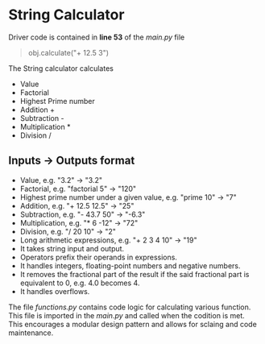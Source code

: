 # String Calculator

Driver code is contained in **line 53** of the _main.py_ file
> obj.calculate("+ 12.5 3")

The String calculator calculates

* Value
* Factorial
* Highest Prime number
* Addition +
* Subtraction -
* Multiplication *
* Division /

## Inputs -> Outputs format  
* Value, e.g. "3.2" -> "3.2"
* Factorial, e.g. "factorial 5" -> "120"
* Highest prime number under a given value, e.g. "prime 10" -> "7"
* Addition, e.g. "+ 12.5 12.5" -> "25"
* Subtraction, e.g. "- 43.7 50" -> "-6.3"
* Multiplication, e.g. "* 6 -12" -> "72"
* Division, e.g. "/ 20 10" -> "2"
* Long arithmetic expressions, e.g. "+ 2 3 4 10" -> "19"
* It takes string input and output.
* Operators prefix their operands in expressions.
* It handles integers, floating-point numbers and negative numbers.
* It removes the fractional part of the result if the said fractional part is equivalent to 0, e.g. 4.0 becomes 4.
* It handles overflows.


The file _functions.py_ contains code logic for calculating various function.  This file is imported in the _main.py_ and called when the codition is met.  
This encourages a modular design pattern and allows for sclaing and code maintenance.

